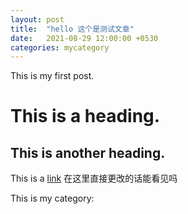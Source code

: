 ```yaml
---
layout: post 
title:  "hello 这个是测试文章" 
date:   2021-08-29 12:00:00 +0530 
categories: mycategory 
---
```


This is my first post. 

# This is a heading. 

## This is another heading. 

This is a [link](<http://notes.ayushsharma.in>) 在这里直接更改的话能看见吗

This is my category:



